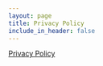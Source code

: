 ```yaml
---
layout: page
title: Privacy Policy
include_in_header: false
---
```


[Privacy Policy](https://www.iubenda.com/privacy-policy/99198702 "Privacy Policy")<script type="text/javascript">(function (w,d) {var loader = function () {var s = d.createElement("script"), tag = d.getElementsByTagName("script")[0]; s.src="https://cdn.iubenda.com/iubenda.js"; tag.parentNode.insertBefore(s,tag);}; if(w.addEventListener){w.addEventListener("load", loader, false);}else if(w.attachEvent){w.attachEvent("onload", loader);}else{w.onload = loader;}})(window, document);</script>